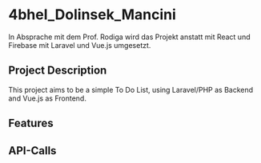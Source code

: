 # 4bhel_Dolinsek_Mancini
In Absprache mit dem Prof. Rodiga wird das Projekt anstatt mit React und Firebase mit Laravel und Vue.js umgesetzt.

## Project Description
This project aims to be a simple To Do List, using Laravel/PHP as Backend and Vue.js as Frontend.

## Features

## API-Calls
